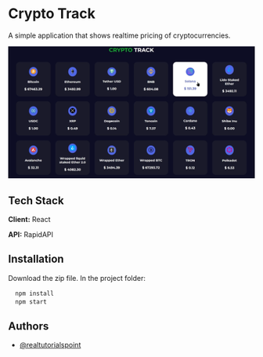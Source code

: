 
# Crypto Track

A simple application that shows realtime pricing of cryptocurrencies.

![screenshot](/screenshot.png)

## Tech Stack

**Client:** React

**API:** RapidAPI


## Installation

Download the zip file. In the project folder:
```bash
  npm install
  npm start
```
    
## Authors

- [@realtutorialspoint](https://www.github.com/realtutorialspoint)

